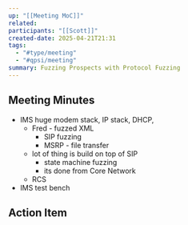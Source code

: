 ```yaml
---
up: "[[Meeting MoC]]"
related:
participants: "[[Scott]]"
created-date: 2025-04-21T21:31
tags:
  - "#type/meeting"
  - "#qpsi/meeting"
summary: Fuzzing Prospects with Protocol Fuzzing
---
```

## Meeting Minutes

- IMS huge modem stack, IP stack, DHCP,
	- Fred - fuzzed XML 
		- SIP fuzzing
		- MSRP - file transfer
	- lot of thing is build on top of SIP
		- state machine fuzzing
		- its done from Core Network
	- RCS
- IMS test bench

## Action Item